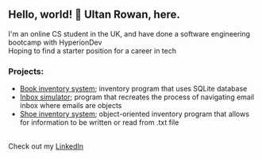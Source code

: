 ## Hello, world! 👋 Ultan Rowan, here.
<p>I'm an online CS student in the UK, and have done a software engineering bootcamp with HyperionDev<br>
Hoping to find a starter position for a career in tech</p>

### Projects:
- <a href="https://github.com/UltanR/finalCapstone">Book inventory system</a>; inventory program that uses SQLite database
- <a href="https://github.com/UltanR/email_objects">Inbox simulator</a>; program that recreates the process of navigating email inbox where emails are objects
- <a href="https://github.com/UltanR/shoe_inventory">Shoe inventory system</a>; object-oriented inventory program that allows for information to be written or read from .txt file
<p><br>Check out my <a href="https://www.linkedin.com/in/ultan-rowan/">LinkedIn</a></p>

